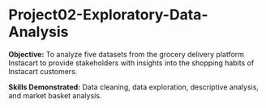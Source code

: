 # Project02-Exploratory-Data-Analysis
 
**Objective:** To analyze five datasets from the grocery delivery platform Instacart to provide stakeholders with insights into the shopping habits of Instacart customers. 

**Skills Demonstrated:** Data cleaning, data exploration, descriptive analysis, and market basket analysis.
